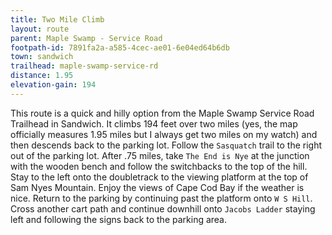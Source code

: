 ```yaml
---
title: Two Mile Climb
layout: route
parent: Maple Swamp - Service Road
footpath-id: 7891fa2a-a585-4cec-ae01-6e04ed64b6db
town: sandwich
trailhead: maple-swamp-service-rd
distance: 1.95
elevation-gain: 194
---
```

This route is a quick and hilly option from the Maple Swamp Service Road Trailhead in Sandwich. It climbs 194 feet over two miles (yes, the map officially measures 1.95 miles but I always get two miles on my watch) and then descends back to the parking lot. Follow the ```Sasquatch``` trail to the right out of the parking lot. After .75 miles, take ```The End is Nye``` at the junction with the wooden bench and follow the switchbacks to the top of the hill. Stay to the left onto the doubletrack to the viewing platform at the top of Sam Nyes Mountain. Enjoy the views of Cape Cod Bay if the weather is nice. Return to the parking by continuing past the platform onto ```W S Hill```. Cross another cart path and continue downhill onto ```Jacobs Ladder``` staying left and following the signs back to the parking area.